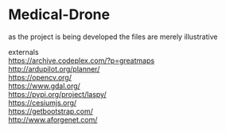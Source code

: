 # Medical-Drone
as the project is being developed the files are merely illustrative

externals </br>
  https://archive.codeplex.com/?p=greatmaps </br>
  http://ardupilot.org/planner/ </br>
  https://opencv.org/ </br>
  https://www.gdal.org/ </br>
  https://pypi.org/project/laspy/ </br>
  https://cesiumjs.org/ </br>
  https://getbootstrap.com/ </br>
  http://www.aforgenet.com/ </br>
